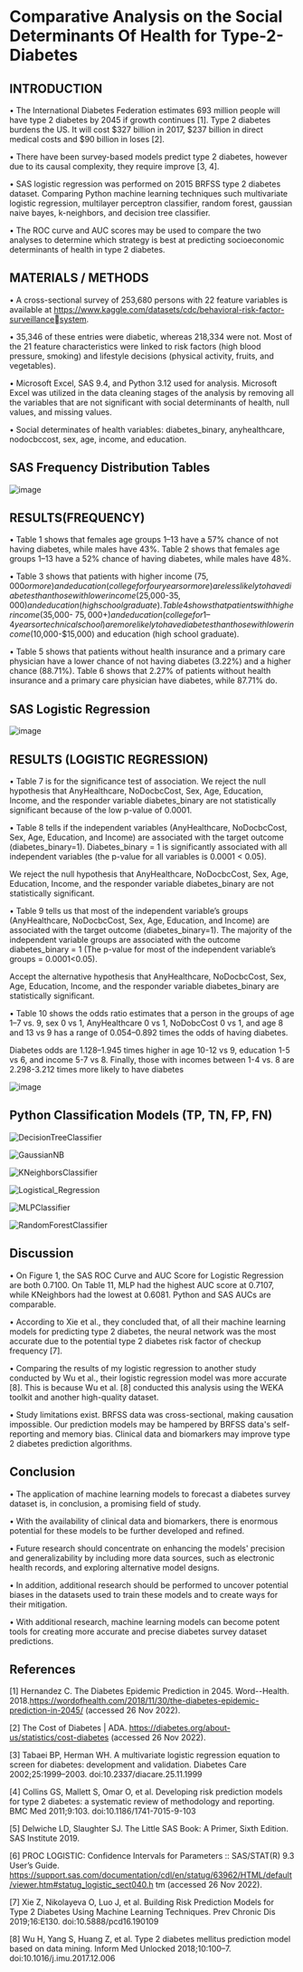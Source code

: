 # Comparative Analysis on the Social Determinants Of Health for Type-2-Diabetes

## INTRODUCTION

• The International Diabetes Federation estimates 693 million people will 
have type 2 diabetes by 2045 if growth continues [1]. Type 2 diabetes 
burdens the US. It will cost $327 billion in 2017, $237 billion in direct 
medical costs and $90 billion in loses [2]. 

• There have been survey-based models predict type 2 diabetes, however 
due to its causal complexity, they require improve [3, 4]. 

• SAS logistic regression was performed on 2015 BRFSS type 2 diabetes 
dataset. Comparing Python machine learning techniques such 
multivariate logistic regression, multilayer perceptron classifier, random 
forest, gaussian naive bayes, k-neighbors, and decision tree classifier. 

• The ROC curve and AUC scores may be used to compare the two analyses 
to determine which strategy is best at predicting socioeconomic 
determinants of health in type 2 diabetes.

## MATERIALS / METHODS

• A cross-sectional survey of 253,680 persons with 22 feature variables is available 
at https://www.kaggle.com/datasets/cdc/behavioral-risk-factor-surveillancesystem. 

• 35,346 of these entries were diabetic, whereas 218,334 were not. Most of the 21 
feature characteristics were linked to risk factors (high blood pressure, smoking) 
and lifestyle decisions (physical activity, fruits, and vegetables).

• Microsoft Excel, SAS 9.4, and Python 3.12 used for analysis. Microsoft Excel was 
utilized in the data cleaning stages of the analysis by removing all the variables 
that are not significant with social determinants of health, null values, and 
missing values.

• Social determinates of health variables: diabetes_binary, anyhealthcare, 
nodocbccost, sex, age, income, and education.

## SAS Frequency Distribution Tables

![image](https://user-images.githubusercontent.com/50633694/208808463-f21b4176-ca50-414b-8eb1-1c4e2d1e2b61.png)

## RESULTS(FREQUENCY)

• Table 1 shows that females age groups 1–13 have a 57% chance of not having 
diabetes, while males have 43%. Table 2 shows that females age groups 1–13 
have a 52% chance of having diabetes, while males have 48%.

• Table 3 shows that patients with higher income ($75,000 or more) and 
education (college for four years or more) are less likely to have diabetes 
than those with lower income ($25,000-$35,000) and education (high school 
graduate). Table 4 shows that patients with higher income ($35,000-
$75,000+) and education (college for 1–4 years or technical school) are more 
likely to have diabetes than those with lower income ($10,000-$15,000) and 
education (high school graduate). 

• Table 5 shows that patients without health insurance and a primary care 
physician have a lower chance of not having diabetes (3.22%) and a higher 
chance (88.71%). Table 6 shows that 2.27% of patients without health 
insurance and a primary care physician have diabetes, while 87.71% do.

## SAS Logistic Regression

![image](https://user-images.githubusercontent.com/50633694/208808877-df119cc0-de98-4961-93a6-d9167bb8d7cf.png)

## RESULTS (LOGISTIC REGRESSION)

• Table 7 is for the significance test of association.
We reject the null hypothesis that AnyHealthcare, NoDocbcCost, Sex, Age, 
Education, Income, and the responder variable diabetes_binary are not statistically 
significant because of the low p-value of 0.0001.

• Table 8 tells if the independent variables (AnyHealthcare, NoDocbcCost, Sex, Age, 
Education, and Income) are associated with the target outcome 
(diabetes_binary=1). Diabetes_binary = 1 is significantly associated with all 
independent variables (the p-value for all variables is 0.0001 < 0.05). 

We reject the null hypothesis that AnyHealthcare, NoDocbcCost, Sex, Age, 
Education, Income, and the responder variable diabetes_binary are not statistically 
significant.

• Table 9 tells us that most of the independent variable’s groups (AnyHealthcare, 
NoDocbcCost, Sex, Age, Education, and Income) are associated with the target 
outcome (diabetes_binary=1). The majority of the independent variable groups 
are associated with the outcome diabetes_binary = 1 (The p-value for most of the 
independent variable’s groups = 0.0001<0.05). 

Accept the alternative hypothesis that AnyHealthcare, NoDocbcCost, Sex, Age, 
Education, Income, and the responder variable diabetes_binary are statistically 
significant.

• Table 10 shows the odds ratio estimates that a person in the groups of age 1–7 vs. 
9, sex 0 vs 1, AnyHealthcare 0 vs 1, NoDobcCost 0 vs 1, and age 8 and 13 vs 9 has a 
range of 0.054–0.892 times the odds of having diabetes. 

Diabetes odds are 1.128–1.945 times higher in age 10-12 vs 9, education 1-5 vs 6, and 
income 5-7 vs 8. Finally, those with incomes between 1-4 vs. 8 are 2.298-3.212 times 
more likely to have diabetes

![image](https://user-images.githubusercontent.com/50633694/208809177-5077b307-6ab8-4545-939f-9a1e43d36fcd.png)

## Python Classification Models (TP, TN, FP, FN)

![DecisionTreeClassifier](https://user-images.githubusercontent.com/50633694/208810628-fc4e7408-969e-4923-940a-9a751aa4e66b.png)

![GaussianNB](https://user-images.githubusercontent.com/50633694/208810655-be951922-316c-41ba-a84b-83c805a4abb3.png)

![KNeighborsClassifier](https://user-images.githubusercontent.com/50633694/208810665-d66894a1-249b-4845-974b-782273ab3d94.png)

![Logistical_Regression](https://user-images.githubusercontent.com/50633694/208810674-a1a08046-88f0-40a8-9f60-6a3f1ef59735.png)

![MLPClassifier](https://user-images.githubusercontent.com/50633694/208810684-5ee16690-fde0-41f0-b74d-493f20975664.png)

![RandomForestClassifier](https://user-images.githubusercontent.com/50633694/208810700-cdec29a3-6be9-4342-a40d-24fc8b0ab9ad.png)


## Discussion

• On Figure 1, the SAS ROC Curve and AUC Score for Logistic Regression 
are both 0.7100. On Table 11, MLP had the highest AUC score at 0.7107, 
while KNeighbors had the lowest at 0.6081. Python and SAS AUCs are 
comparable. 

• According to Xie et al., they concluded that, of all their machine 
learning models for predicting type 2 diabetes, the neural network 
was the most accurate due to the potential type 2 diabetes risk factor 
of checkup frequency [7]. 

• Comparing the results of my logistic regression to another study 
conducted by Wu et al., their logistic regression model was more 
accurate [8]. This is because Wu et al. [8] conducted this analysis using 
the WEKA toolkit and another high-quality dataset. 

• Study limitations exist. BRFSS data was cross-sectional, making 
causation impossible. Our prediction models may be hampered by 
BRFSS data's self-reporting and memory bias. Clinical data and 
biomarkers may improve type 2 diabetes prediction algorithms.

## Conclusion

• The application of machine learning models to forecast a diabetes survey 
dataset is, in conclusion, a promising field of study. 

• With the availability of clinical data and biomarkers, there is enormous 
potential for these models to be further developed and refined. 

• Future research should concentrate on enhancing the models' precision and 
generalizability by including more data sources, such as electronic health 
records, and exploring alternative model designs. 

• In addition, additional research should be performed to uncover potential 
biases in the datasets used to train these models and to create ways for their 
mitigation. 

• With additional research, machine learning models can become potent tools 
for creating more accurate and precise diabetes survey dataset predictions.

## References

[1] Hernandez C. The Diabetes Epidemic Prediction in 2045. Word--Health. 
2018.https://wordofhealth.com/2018/11/30/the-diabetes-epidemic-prediction-in-2045/ (accessed 26 Nov 2022).

[2] The Cost of Diabetes | ADA. https://diabetes.org/about-us/statistics/cost-diabetes (accessed 26 Nov 2022).

[3] Tabaei BP, Herman WH. A multivariate logistic regression equation to screen for diabetes: development and 
validation. Diabetes Care 2002;25:1999–2003. doi:10.2337/diacare.25.11.1999

[4] Collins GS, Mallett S, Omar O, et al. Developing risk prediction models for type 2 diabetes: a systematic review of 
methodology and reporting. BMC Med 2011;9:103. doi:10.1186/1741-7015-9-103

[5] Delwiche LD, Slaughter SJ. The Little SAS Book: A Primer, Sixth Edition. SAS Institute 2019. 

[6] PROC LOGISTIC: Confidence Intervals for Parameters :: SAS/STAT(R) 9.3 User’s Guide. 
https://support.sas.com/documentation/cdl/en/statug/63962/HTML/default/viewer.htm#statug_logistic_sect040.h
tm (accessed 26 Nov 2022).

[7] Xie Z, Nikolayeva O, Luo J, et al. Building Risk Prediction Models for Type 2 Diabetes Using Machine 
Learning Techniques. Prev Chronic Dis 2019;16:E130. doi:10.5888/pcd16.190109

[8] Wu H, Yang S, Huang Z, et al. Type 2 diabetes mellitus prediction model based on data mining. Inform 
Med Unlocked 2018;10:100–7. doi:10.1016/j.imu.2017.12.006
